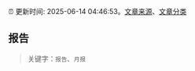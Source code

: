 :alarm_clock: 更新时间: 2025-06-14 04:46:53。[文章来源](/README.md)、[文章分类](/TAGS.md)

## 报告


> 关键字：`报告`、`月报`



